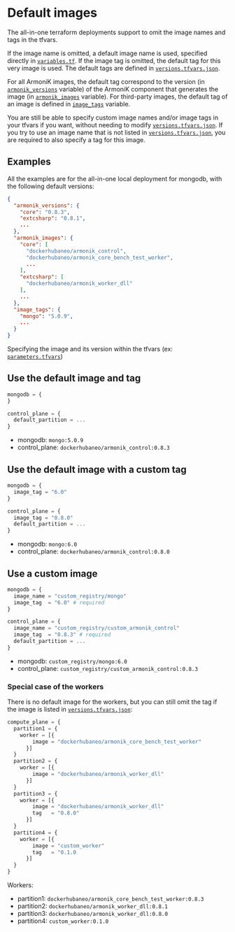 <!-- TODO: need have a new title -->
<!-- TODO: need to create a page where the all in one deployment is explain -->

# Default images

The all-in-one terraform deployments support to omit the image names and tags in the tfvars.

If the image name is omitted, a default image name is used, specified directly in [`variables.tf`](../infrastructure/quick-deploy/localhost/all/variables.tf).
If the image tag is omitted, the default tag for this very image is used.
The default tags are defined in [`versions.tfvars.json`](../versions.tfvars.json).

For all ArmoniK images, the default tag correspond to the version (in [`armonik_versions`](../versions.tfvars.json#L2...L9) variable) of the ArmoniK component that generates the image (in [`armonik_images`](../versions.tfvars.json#L10...L36) variable).
For third-party images, the default tag of an image is defined in [`image_tags`](../versions.tfvars.json#L37...L58) variable.

You are still be able to specify custom image names and/or image tags in your tfvars if you want, without needing to modify [`versions.tfvars.json`](../versions.tfvars.json).
If you try to use an image name that is not listed in [`versions.tfvars.json`](../versions.tfvars.json), you are required to also specify a tag for this image.

## Examples

All the examples are for the all-in-one local deployment for mongodb, with the following default versions:

```json
{
  "armonik_versions": {
    "core": "0.8.3",
    "extcsharp": "0.8.1",
    ...
  },
  "armonik_images": {
    "core": [
      "dockerhubaneo/armonik_control",
      "dockerhubaneo/armonik_core_bench_test_worker",
      ...
    ],
    "extcsharp": [
      "dockerhubaneo/armonik_worker_dll"
    ],
    ...
  },
  "image_tags": {
    "mongo": "5.0.9",
    ...
  }
}
```

Specifying the image and its version within the tfvars (ex: [`parameters.tfvars`](../infrastructure/quick-deploy/aws/all/parameters.tfvars))

## Use the default image and tag

```terraform
mongodb = {
}

control_plane = {
  default_partition = ...
}
```

- mongodb: `mongo:5.0.9`
- control_plane: `dockerhubaneo/armonik_control:0.8.3`

## Use the default image with a custom tag

```terraform
mongodb = {
  image_tag = "6.0"
}

control_plane = {
  image_tag = "0.8.0"
  default_partition = ...
}
```

- mongodb: `mongo:6.0`
- control_plane: `dockerhubaneo/armonik_control:0.8.0`

## Use a custom image

```terraform
mongodb = {
  image_name = "custom_registry/mongo"
  image_tag  = "6.0" # required
}

control_plane = {
  image_name = "custom_registry/custom_armonik_control"
  image_tag  = "0.8.3" # required
  default_partition = ...
}
```

- mongodb: `custom_registry/mongo:6.0`
- control_plane: `custom_registry/custom_armonik_control:0.8.3`

### Special case of the workers

There is no default image for the workers, but you can still omit the tag if the image is listed in [`versions.tfvars.json`](../versions.tfvars.json):

```terraform
compute_plane = {
  partition1 = {
    worker = [{
        image = "dockerhubaneo/armonik_core_bench_test_worker"
      }]
  }
  partition2 = {
    worker = [{
        image = "dockerhubaneo/armonik_worker_dll"
      }]
  }
  partition3 = {
    worker = [{
        image = "dockerhubaneo/armonik_worker_dll"
        tag   = "0.8.0"
      }]
  }
  partition4 = {
    worker = [{
        image = "custom_worker"
        tag   = "0.1.0
      }]
  }
}
```

Workers:
- partition1: `dockerhubaneo/armonik_core_bench_test_worker:0.8.3`
- partition2: `dockerhubaneo/armonik_worker_dll:0.8.1`
- partition3: `dockerhubaneo/armonik_worker_dll:0.8.0`
- partition4: `custom_worker:0.1.0`
